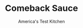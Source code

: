---
layout: ../../layouts/MarkdownPostLayout.astro
title: Comeback Sauce
author: America's Test Kitchen
pubDate: 2023-03-15
description: "Our Comeback Sauce is the perfect accompaniment to our Fried Catfish."
image_url: https://res.cloudinary.com/hksqkdlah/image/upload/ar_1:1,c_fill,dpr_2.0,f_auto,fl_lossy.progressive.strip_profile,g_faces:auto,q_auto:low,w_344/20519_sfs-friedcatfish-26
tags: ["Sauces"]
calories: 1148
protein: 
carbohydrates: 3
fats: 
fiber: 
ingredients: ["1/2 cup, mayonnaise","1/3 cup chopped, onion","2 tablespoons, vegetable oil","2 tablespoons, chili sauce","1 tablespoon, ketchup","2 1/2 teaspoons, Worcestershire sauce","2 1/2 teaspoons, hot sauce","1 teaspoon, yellow mustard","1 teaspoon, lemon juice","1 , garlic clove, minced","3/4 teaspoon, pepper","1/8 teaspoon, paprika"]
serves: 6
time: "15 minutes"
instructions: ["Process all ingredients in blender until smooth, about 30 seconds. Sauce can be refrigerated for up to 5 days."]
nutrition: ["73 mg Potassium","10 mg Phosphorus","9 mg Calcium","3 mg Magnesium","297 mg Sodium","19 g Fat","7 g Monounsaturated","9 g Polyunsaturated","3 mg Vitamin C","7 mg Cholesterol","2 g Saturated","3 µg Folate (food)","1 g Sugars","1 µg Vitamin K","19 g Water","3 g Carbs","3 µg Folate equivalent (total)","1 mg Vitamin E","4 µg Vitamin A","191 kcal Energy","1148 calories"]
notes: "Chili sauce, a condiment similar to ketchup, has a sweet flavor and subtle spicy kick; do not substitute Asian chili sauce."
---